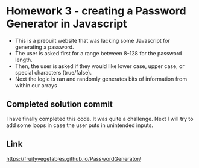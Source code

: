 # Homework 3 - creating a Password Generator in Javascript
* This is a prebuilt website that was lacking some Javascript for generating a password.
* The user is asked first for a range between 8-128 for the password length.
* Then, the user is asked if they would like lower case, upper case, or special characters (true/false).
* Next the logic is ran and randomly generates bits of information from within our arrays

## Completed solution commit
I have finally completed this code. It was quite a challenge.
Next I will try to add some loops in case the user puts in unintended inputs.

## Link

https://fruityvegetables.github.io/PasswordGenerator/



